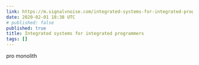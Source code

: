 ```yaml
---
link: https://m.signalvnoise.com/integrated-systems-for-integrated-programmers/
date: 2020-02-01 18:38 UTC
# published: false
published: true
title: Integrated systems for integrated programmers
tags: []
---
```


pro monolith
